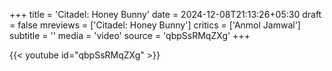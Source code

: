 +++
title = 'Citadel: Honey Bunny'
date = 2024-12-08T21:13:26+05:30
draft = false
mreviews = ['Citadel: Honey Bunny']
critics = ['Anmol Jamwal']
subtitle = ''
media = 'video'
source = 'qbpSsRMqZXg'
+++

{{< youtube id="qbpSsRMqZXg" >}}
